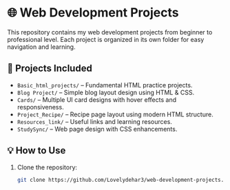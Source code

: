 # 🌐 Web Development Projects

This repository contains my web development projects from beginner to professional level. Each project is organized in its own folder for easy navigation and learning.

## 📁 Projects Included

- `Basic_html_projects/` – Fundamental HTML practice projects.
- `Blog Project/` – Simple blog layout design using HTML & CSS.
- `Cards/` – Multiple UI card designs with hover effects and responsiveness.
- `Project_Recipe/` – Recipe page layout using modern HTML structure.
- `Resources_link/` – Useful links and learning resources.
- `StudySync/` – Web page design with CSS enhancements.

## 💡 How to Use

1. Clone the repository:
   ```bash
   git clone https://github.com/Lovelydehar3/web-development-projects.git
